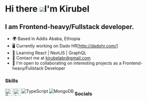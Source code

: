 
Hi there ![](https://user-images.githubusercontent.com/18350557/176309783-0785949b-9127-417c-8b55-ab5a4333674e.gif)I'm Kirubel 
========================================================================================================================================

I am Frontend-heavy/Fullstack developer.
---------------------------------------

* 🌍 Based in Addis Ababa, Ethiopia
* 🖥️ Currently working on Dado HR[http://dadohr.com/]
* 🧠 Learning React | NextJS | GraphQL
* 💬 Contact me at [kirubelabr@gmail.com](mailto:kirubelabr@gmail.com)
* 🤝 I'm open to collaborating on interesting projects as a Frontend-heavy/Fullstack Developer

### Skills

<p>
<img align="left" src="https://img.icons8.com/?size=512&id=wPohyHO_qO1a&format=png" width="24" height="24" alt="ReactJS">
<img align="left" src="https://www.freepnglogos.com/uploads/javascript-png/javascript-logo-transparent-logo-javascript-images-3.png" width="24" height="24" alt="JavaScript">
<img align="left" src="https://img.icons8.com/?size=32&id=uJM6fQYqDaZK&format=png" alt="TypeScript">
<img align="left" src="https://img.icons8.com/?size=32&id=74402&format=png" alt="MongoDB">

</p>

### Socials
